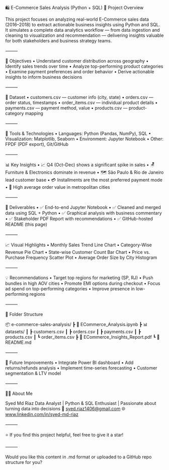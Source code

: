 🛍️ E-Commerce Sales Analysis (Python + SQL)
📌 Project Overview

This project focuses on analyzing real-world E-Commerce sales data (2016–2018) to extract actionable business insights using Python and SQL. It simulates a complete data analytics workflow — from data ingestion and cleaning to visualization and recommendation — delivering insights valuable for both stakeholders and business strategy teams.

⸻

🎯 Objectives
	•	Understand customer distribution across geography
	•	Identify sales trends over time
	•	Analyze top-performing product categories
	•	Examine payment preferences and order behavior
	•	Derive actionable insights to inform business decisions

⸻

🧩 Dataset
	•	customers.csv — customer info (city, state)
	•	orders.csv — order status, timestamps
	•	order_items.csv — individual product details
	•	payments.csv — payment method, value
	•	products.csv — product-category mapping

⸻

🔧 Tools & Technologies
	•	Languages: Python (Pandas, NumPy), SQL
	•	Visualization: Matplotlib, Seaborn
	•	Environment: Jupyter Notebook
	•	Other: FPDF (PDF export), Git/GitHub

⸻

📊 Key Insights
	•	📈 Q4 (Oct–Dec) shows a significant spike in sales
	•	🪑 Furniture & Electronics dominate in revenue
	•	🗺️ São Paulo & Rio de Janeiro lead customer base
	•	💳 Installments are the most preferred payment mode
	•	🛒 High average order value in metropolitan cities

⸻

📘 Deliverables
	•	✅ End-to-end Jupyter Notebook
	•	✅ Cleaned and merged data using SQL + Python
	•	✅ Graphical analysis with business commentary
	•	✅ Stakeholder PDF Report with recommendations
	•	✅ GitHub-hosted README (this page)

⸻

📈 Visual Highlights
	•	Monthly Sales Trend Line Chart
	•	Category-Wise Revenue Pie Chart
	•	State-wise Customer Count Bar Chart
	•	Price vs. Purchase Frequency Scatter Plot
	•	Average Order Size by City Histogram

⸻

💡 Recommendations
	•	Target top regions for marketing (SP, RJ)
	•	Push bundles in high AOV cities
	•	Promote EMI options during checkout
	•	Focus ad spend on top-performing categories
	•	Improve presence in low-performing regions

⸻

📁 Folder Structure

📦 e-commerce-sales-analysis/
┣ 📜 ECommerce_Analysis.ipynb
┣ 📊 datasets/
┃ ┣ customers.csv
┃ ┣ orders.csv
┃ ┣ payments.csv
┃ ┣ products.csv
┃ ┗ order_items.csv
┣ 📄 ECommerce_Insights_Report.pdf
┗ 📘 README.md


⸻

🧠 Future Improvements
	•	Integrate Power BI dashboard
	•	Add returns/refunds analysis
	•	Implement time-series forecasting
	•	Customer segmentation & LTV model

⸻

🙋‍♂️ About Me

Syed Md Riaz
Data Analyst | Python & SQL Enthusiast | Passionate about turning data into decisions
📧 syed.riaz1406@gmail.com
🌐 www.linkedin.com/in/syed-md-riaz

⸻

⭐️ If you find this project helpful, feel free to give it a star!

⸻

Would you like this content in .md format or uploaded to a GitHub repo structure for you?
